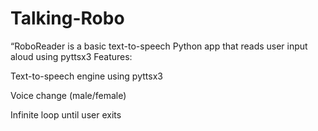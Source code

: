 # Talking-Robo
“RoboReader is a basic text-to-speech Python app that reads user input aloud using pyttsx3
Features:

Text-to-speech engine using pyttsx3

Voice change (male/female)

Infinite loop until user exits
